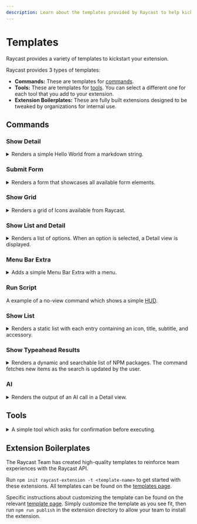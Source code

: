 ```yaml
---
description: Learn about the templates provided by Raycast to help kickstart your extension.
---
```


# Templates

Raycast provides a variety of templates to kickstart your extension.

Raycast provides 3 types of templates:

- **Commands:** These are templates for [commands](../terminology.md).
- **Tools:** These are templates for [tools](../terminology.md#tool). You can select a different one for each tool that you add to your extension.
- **Extension Boilerplates:** These are fully built extensions designed to be tweaked by organizations for internal use.

## Commands

### Show Detail

<details>
<summary>Renders a simple Hello World from a markdown string. </summary>

![Detail Template Render](../../.gitbook/assets/detail-template.webp)
{% hint style="info" %}
See the [API Reference](../../api-reference/user-interface/detail.md) for more information about customization.
{% endhint %}

</details>

### Submit Form

<details>
<summary>Renders a form that showcases all available form elements.</summary>

![Submit Form Template Render](../../.gitbook/assets/form-template.webp)
{% hint style="info" %}
See the [API Reference](../../api-reference/user-interface/form.md) for more information about customization.
{% endhint %}

</details>

### Show Grid

<details>

<summary>Renders a grid of Icons available from Raycast.</summary>
Defaults to a large grid, but provides a selection menu to change the size.

![Grid Template Render](../../.gitbook/assets/grid-template.webp)
{% hint style="info" %}
See the [API Reference](../../api-reference/user-interface/grid.md) for more information about customization.

See here for information about [Icons](../../api-reference/user-interface/icons-and-images.md).
{% endhint %}

</details>

### Show List and Detail

<details>
<summary>Renders a list of options. When an option is selected, a Detail view is displayed.</summary>

![List and Detail Template Render](../../.gitbook/assets/list-detail-template.webp)
{% hint style="info" %}
See the [API Reference](../../api-reference/user-interface/list.md) for more information about customization.
{% endhint %}

</details>

### Menu Bar Extra

<details>
<summary>Adds a simple Menu Bar Extra with a menu.</summary>

![Menu Bar Extra Template Render](../../.gitbook/assets/menu-bar-template.webp)
{% hint style="info" %}
See the [API Reference](../../api-reference/menu-bar-commands.md) for more information about customization.
{% endhint %}

</details>

### Run Script

A example of a no-view command which shows a simple [HUD](../../api-reference/feedback/hud.md).

### Show List

<details>
<summary>Renders a static list with each entry containing an icon, title, subtitle, and accessory.</summary>

![List Template Render](../../.gitbook/assets/list-template.webp)
{% hint style="info" %}
See the [API Reference](../../api-reference/user-interface/list.md) for more information about customization.
{% endhint %}

</details>

### Show Typeahead Results

<details>
<summary>Renders a dynamic and searchable list of NPM packages. The command fetches new items as the search is updated by the user.</summary>

![Typeahead Results Template Render](../../.gitbook/assets/typeahead-results-template.webp)

</details>

### AI

<details>
<summary>Renders the output of an AI call in a Detail view.</summary>

![AI Template Render](../../.gitbook/assets/ai-template.webp)

</details>

## Tools

<details>

<summary>A simple tool which asks for confirmation before executing.</summary>

![Tool with Confirmation Template Render](../../.gitbook/assets/tool-with-confirmation-template.webp)
{% hint style="info" %}
See the [API Reference](../../api-reference/tool.md) for more information about customization.
{% endhint %}

</details>

## Extension Boilerplates

The Raycast Team has created high-quality templates to reinforce team experiences with the Raycast API.

Run `npm init raycast-extension -t <template-name>` to get started with these extensions. All templates can be found on the [templates page](https://www.raycast.com/templates).

Specific instructions about customizing the template can be found on the relevant [template page](https://www.raycast.com/templates). Simply customize the template as you see fit, then run `npm run publish` in the extension directory to allow your team to install the extension.
